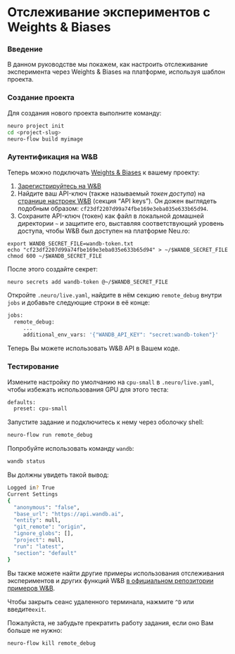 # Отслеживание экспериментов с Weights & Biases

### Введение

В данном руководстве мы покажем, как настроить отслеживание эксперимента через Weights & Biases на платформе, используя шаблон проекта.

### Создание проекта

Для создания нового проекта выполните команду:

```bash
neuro project init
cd <project-slug>
neuro-flow build myimage
```

### Аутентификация на W&B

Теперь можно подключать [Weights & Biases](https://www.wandb.com/) к вашему проекту:

1. [Зарегистрируйтесь на W&B](https://app.wandb.ai/login?signup=true)
2. Найдите ваш API-ключ \(также называемый _токен доступа_\) на[ странице настроек W&B](https://app.wandb.ai/settings) \(секция “API keys”\). Он дожен выглядеть подобным образом: `cf23df2207d99a74fbe169e3eba035e633b65d94`.
3. Сохраните API-ключ \(токен\) как файл в локальной домашней директории `~` и защитите его, выставляя соответствующий уровень доступа, чтобы W&B был доступен на платформе Neu.ro:

```text
export WANDB_SECRET_FILE=wandb-token.txt
echo "cf23df2207d99a74fbe169e3eba035e633b65d94" > ~/$WANDB_SECRET_FILE
chmod 600 ~/$WANDB_SECRET_FILE
```

После этого создайте секрет:

```text
neuro secrets add wandb-token @~/$WANDB_SECRET_FILE
```

Откройте `.neuro/live.yaml`, найдите в нём секцию `remote_debug` внутри `jobs` и добавьте следующие строки в её конце:

```bash
jobs:
  remote_debug:
     ...
     additional_env_vars: '{"WANDB_API_KEY": "secret:wandb-token"}'
```

Теперь Вы можете использовать W&B API в Вашем коде.

### Тестирование

Измените настройку по умолчанию на `cpu-small` в `.neuro/live.yaml`, чтобы избежать использования GPU для этого теста:

```bash
defaults:
  preset: cpu-small
```

Запустите задание и подключитесь к нему через оболочку shell:

```bash
neuro-flow run remote_debug
```

Попробуйте использовать команду `wandb`:

```bash
wandb status
```

Вы должны увидеть такой вывод:

```bash
Logged in? True
Current Settings
{
  "anonymous": "false",
  "base_url": "https://api.wandb.ai",
  "entity": null,
  "git_remote": "origin",
  "ignore_globs": [],
  "project": null,
  "run": "latest",
  "section": "default"
}
```

Вы также можете найти другие примеры использования отслеживания экспериментов и других функций W&B [в официальном репозитории примеров W&B](https://github.com/wandb/examples).

Чтобы закрыть сеанс удаленного терминала, нажмите `^D` или введите`exit`.

Пожалуйста, не забудьте прекратить работу задания, если оно Вам больше не нужно:

```bash
neuro-flow kill remote_debug
```

